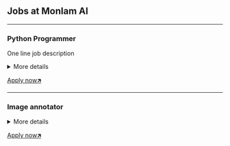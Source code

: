 ## Jobs at Monlam AI

----
### Python Programmer
One line job description

<details>
  <summary>More details</summary>
  
  Detailed description
  
</details>

[Apply now🡵](https://docs.google.com/forms/d/11lIU9v67da_TYJ9bjoTmmn7gVHEIfopXDAEO0SMFV5w/edit#responses)

----
### Image annotator

<details>
  <summary>More details</summary>
  
  Detailed description
  
</details>

[Apply now🡵](https://docs.google.com/forms/d/11lIU9v67da_TYJ9bjoTmmn7gVHEIfopXDAEO0SMFV5w/edit#responses)
